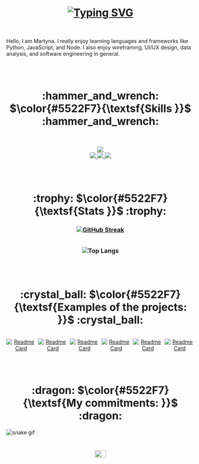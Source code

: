 <h1 align="center">
<a href="https://git.io/typing-svg"><img src="https://readme-typing-svg.demolab.com?font=Fira+Code&weight=600&size=32&duration=6000&pause=1009&color=5522F7&center=true&vCenter=true&random=false&width=600&height=60&lines=Hello+there%2C+;I'm+Martyna+Wloka!;Self-proclaimed+coding+ninja+🥷;computing+student." alt="Typing SVG" />
</a>
</h1>
<br/>
<p align="left">
Hello, I am Martyna. I really enjoy learning languages and frameworks like Python, JavaScript, and Node. I also enjoy wireframing, UI/UX design, data analysis, and software engineering in general.
</p>
<br/>
<br/>
<h1 align="center">:hammer_and_wrench: $\color{#5522F7}{\textsf{Skills }}$ 	:hammer_and_wrench: </h1>
<br/>
<p align="center">
  <a href="https://skillicons.dev">
    <img src="https://skillicons.dev/icons?i=html,css,js,nodejs,express,react,threejs,bootstrap,flask&perline=9" />
  </a>
  <br/>
  <a href="https://skillicons.dev">
    <img src="https://skillicons.dev/icons?i=c,py,sqlite&perline=3" />
  </a>
  <a href="https://skillicons.dev">
    <img src="https://skillicons.dev/icons?i=blender,figma,notion&perline=3" />
  </a>
  <a href="https://skillicons.dev">
    <img src="https://skillicons.dev/icons?i=pycharm,vscode&perline=2" />
  </a>
</p>
<br/>
<br/>
<h1 align="center">:trophy: $\color{#5522F7}{\textsf{Stats }}$ 	:trophy: </h1>
<h3 align="center">
<a href="https://git.io/streak-stats"><img src="https://github-readme-stats-psi-gules.vercel.app?user=M4Wloka&theme=nightowl&border_radius=5&mode=weekly&border=5522F7&stroke=5522F7&ring=5522F7&sideNums=5522F7&currStreakLabel=EB5454&currStreakNum=EB5454&fire=EB5454&dates=5522F7" alt="GitHub Streak" /></a>
<br/>
<br/>
  
![Top Langs](https://github-readme-stats-lac-nine-54.vercel.app/api/top-langs/?username=M4Wloka&hide=fortran,cython,php,c++&theme=nightowl&border_color=5522F7&title_color=5522F7&text_color=aa80ce)

</h3>
<br/>
<br/>
<h1 align="center">
	:crystal_ball: $\color{#5522F7}{\textsf{Examples of the projects: }}$ :crystal_ball:
</h1>

<div align="center" style="display: flex; justify-content: center; gap: 5px;">
	
[![Readme Card](https://github-readme-stats.vercel.app/api/pin/?username=M4Wloka&repo=Problem-Solving-through-Programming-QHO426&border_color=5522F7&title_color=5522F7&text_color=aa80ce&theme=nightowl)](https://github.com/M4Wloka/Problem-Solving-through-Programming-QHO426)

[![Readme Card](https://github-readme-stats.vercel.app/api/pin/?username=M4Wloka&repo=Introduction-to-Database-QHO429&border_color=5522F7&title_color=5522F7&text_color=aa80ce&theme=nightowl)](https://github.com/M4Wloka/Introduction-to-Database-QHO429)

[![Readme Card](https://github-readme-stats.vercel.app/api/pin/?username=M4Wloka&repo=Web-Technologies-QHO431&border_color=5522F7&title_color=5522F7&text_color=aa80ce&theme=nightowl)](https://github.com/M4Wloka/Web-Technologies-QHO431)

[![Readme Card](https://github-readme-stats.vercel.app/api/pin/?username=M4Wloka&repo=Festival-Website-Upgrade&border_color=5522F7&title_color=5522F7&text_color=aa80ce&theme=nightowl)](https://github.com/M4Wloka/Festival-Website-Upgrade)

[![Readme Card](https://github-readme-stats.vercel.app/api/pin/?username=M4Wloka&repo=Bootstrap-Event-Website&border_color=5522F7&title_color=5522F7&text_color=aa80ce&theme=nightowl)](https://github.com/M4Wloka/Bootstrap-Event-Website)

[![Readme Card](https://github-readme-stats.vercel.app/api/pin/?username=M4Wloka&repo=CSS-Skyrim-Project&border_color=5522F7&title_color=5522F7&text_color=aa80ce&theme=nightowl)](https://github.com/M4Wloka/CSS-Skyrim-Project)






</div>



<br/>
<br/>
<h1 align="center">
	:dragon: $\color{#5522F7}{\textsf{My commitments: }}$ :dragon: 
</h1>

![snake gif](https://github.com/M4Wloka/M4Wloka/blob/output/github-contribution-grid-snake-dark.svg)



<h1 align="center">
<a href="https://www.linkedin.com/in/martyna-wloka/" target="blank"><img align="center" src="https://raw.githubusercontent.com/rahuldkjain/github-profile-readme-generator/master/src/images/icons/Social/linked-in-alt.svg" alt="martyna-wloka" height="20" width="30" /></a>
</h1>
<br/>
